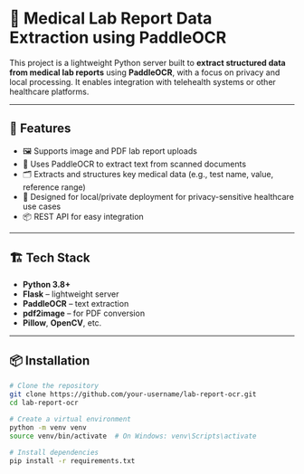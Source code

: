 # 🧪 Medical Lab Report Data Extraction using PaddleOCR

This project is a lightweight Python server built to **extract structured data from medical lab reports** using **PaddleOCR**, with a focus on privacy and local processing. It enables integration with telehealth systems or other healthcare platforms.

---

## 🚀 Features

- 🖼️ Supports image and PDF lab report uploads
- 🧠 Uses PaddleOCR to extract text from scanned documents
- 🗂️ Extracts and structures key medical data (e.g., test name, value, reference range)
- 🔐 Designed for local/private deployment for privacy-sensitive healthcare use cases
- 📦 REST API for easy integration

---

## 🏗️ Tech Stack

- **Python 3.8+**
- **Flask** – lightweight server
- **PaddleOCR** – text extraction
- **pdf2image** – for PDF conversion
- **Pillow**, **OpenCV**, etc.

---

## 📦 Installation

```bash
# Clone the repository
git clone https://github.com/your-username/lab-report-ocr.git
cd lab-report-ocr

# Create a virtual environment
python -m venv venv
source venv/bin/activate  # On Windows: venv\Scripts\activate

# Install dependencies
pip install -r requirements.txt
